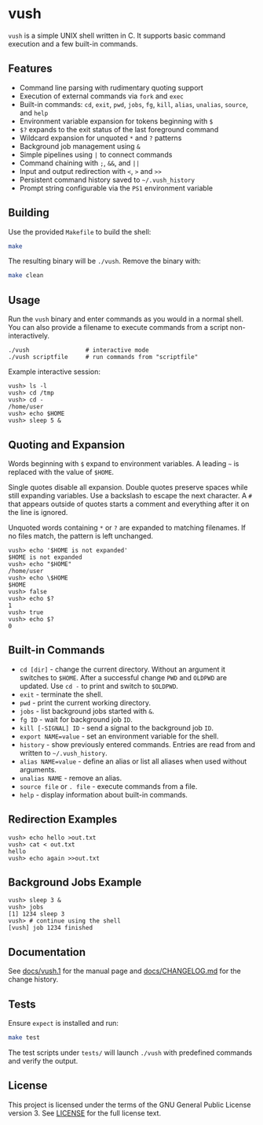# vush

`vush` is a simple UNIX shell written in C. It supports basic command execution
and a few built-in commands.

## Features

- Command line parsing with rudimentary quoting support
- Execution of external commands via `fork` and `exec`
- Built-in commands: `cd`, `exit`, `pwd`, `jobs`, `fg`, `kill`, `alias`, `unalias`, `source`, and `help`
- Environment variable expansion for tokens beginning with `$`
- `$?` expands to the exit status of the last foreground command
- Wildcard expansion for unquoted `*` and `?` patterns
- Background job management using `&`
- Simple pipelines using `|` to connect commands
- Command chaining with `;`, `&&`, and `||`
- Input and output redirection with `<`, `>` and `>>`
- Persistent command history saved to `~/.vush_history`
- Prompt string configurable via the `PS1` environment variable

## Building

Use the provided `Makefile` to build the shell:

```sh
make
```

The resulting binary will be `./vush`. Remove the binary with:

```sh
make clean
```

## Usage

Run the `vush` binary and enter commands as you would in a normal shell.  You
can also provide a filename to execute commands from a script non-
interactively.

```
./vush                # interactive mode
./vush scriptfile     # run commands from "scriptfile"
```

Example interactive session:

```
vush> ls -l
vush> cd /tmp
vush> cd -
/home/user
vush> echo $HOME
vush> sleep 5 &
```

## Quoting and Expansion

Words beginning with `$` expand to environment variables. A leading `~` is
replaced with the value of `$HOME`.

Single quotes disable all expansion. Double quotes preserve spaces while still
expanding variables. Use a backslash to escape the next character. A `#` that
appears outside of quotes starts a comment and everything after it on the line
is ignored.

Unquoted words containing `*` or `?` are expanded to matching filenames.  If no
files match, the pattern is left unchanged.

```
vush> echo '$HOME is not expanded'
$HOME is not expanded
vush> echo "$HOME"
/home/user
vush> echo \$HOME
$HOME
vush> false
vush> echo $?
1
vush> true
vush> echo $?
0
```

## Built-in Commands

- `cd [dir]` - change the current directory. Without an argument it switches to `$HOME`. After a successful change `PWD` and `OLDPWD` are updated. Use `cd -` to print and switch to `$OLDPWD`.
- `exit` - terminate the shell.
- `pwd` - print the current working directory.
- `jobs` - list background jobs started with `&`.
- `fg ID` - wait for background job `ID`.
- `kill [-SIGNAL] ID` - send a signal to the background job `ID`.
- `export NAME=value` - set an environment variable for the shell.
- `history` - show previously entered commands.
  Entries are read from and written to `~/.vush_history`.
- `alias NAME=value` - define an alias or list all aliases when used without arguments.
- `unalias NAME` - remove an alias.
- `source file` or `. file` - execute commands from a file.
- `help` - display information about built-in commands.

## Redirection Examples

```
vush> echo hello >out.txt
vush> cat < out.txt
hello
vush> echo again >>out.txt
```

## Background Jobs Example

```
vush> sleep 3 &
vush> jobs
[1] 1234 sleep 3
vush> # continue using the shell
[vush] job 1234 finished
```

## Documentation

See [docs/vush.1](docs/vush.1) for the manual page and
[docs/CHANGELOG.md](docs/CHANGELOG.md) for the change history.

## Tests

Ensure `expect` is installed and run:

```sh
make test
```

The test scripts under `tests/` will launch `./vush` with predefined commands and verify the output.

## License

This project is licensed under the terms of the GNU General Public License
version 3. See [LICENSE](LICENSE) for the full license text.
